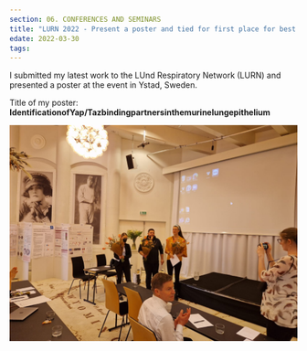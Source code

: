 ```yaml
---
section: 06. CONFERENCES AND SEMINARS
title: "LURN 2022 - Present a poster and tied for first place for best poster award"
edate: 2022-03-30
tags:
---
```


I submitted my latest work to the LUnd Respiratory Network (LURN) and presented a poster at the event in Ystad, Sweden. 

Title of my poster: **IdentificationofYap/Tazbindingpartnersinthemurinelungepithelium**

![](/assets/img/lurn2022.jpeg)